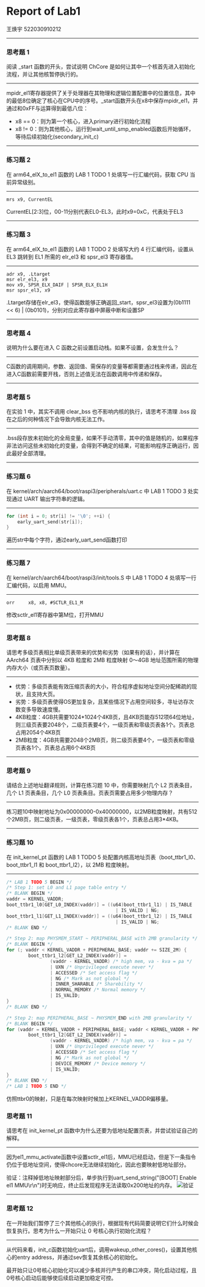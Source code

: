 # Report of Lab1

王焕宇 522030910212

---

### 思考题 1
阅读 _start 函数的开头，尝试说明 ChCore 是如何让其中一个核首先进入初始化流程，并让其他核暂停执行的。

---

mpidr_el1寄存器提供了关于处理器在其物理和逻辑位置配置中的位置信息，其中的最低8位确定了核心在CPU中的序号。_start函数开头在x8中保存mpidr_el1，并通过和0xFF与运算得到最低八位：
- x8 == 0：则为第一个核心，进入primary进行初始化流程
- x8 != 0：则为其他核心，运行到wait_until_smp_enabled函数后开始循环，等待后续初始化(secondary_init_c)

---

### 练习题 2
在 arm64_elX_to_el1 函数的 LAB 1 TODO 1 处填写一行汇编代码，获取 CPU 当前异常级别。

---

```
mrs x9, CurrentEL
```
CurrentEL[2:3]位，00-11分别代表EL0-EL3，此时x9=0xC，代表处于EL3

---

### 练习题 3
在 arm64_elX_to_el1 函数的 LAB 1 TODO 2 处填写大约 4 行汇编代码，设置从 EL3 跳转到 EL1 所需的 elr_el3 和 spsr_el3 寄存器值。

---

```
adr x9, .Ltarget
msr elr_el3, x9
mov x9, SPSR_ELX_DAIF | SPSR_ELX_EL1H
msr spsr_el3, x9
```
.Ltarget存储在elr_el3，使得函数能够正确返回_start，spsr_el3设置为(0b1111 << 6) | (0b0101)，分别对应此寄存器中屏蔽中断和设置SP

---

### 思考题 4
说明为什么要在进入 C 函数之前设置启动栈。如果不设置，会发生什么？

---

C函数的调用期间，参数、返回值、需保存的变量等都需要通过栈来传递，因此在进入C函数前需要开栈，否则上述值无法在函数调用中传递和保存。

---

### 思考题 5
在实验 1 中，其实不调用 clear_bss 也不影响内核的执行，请思考不清理 .bss 段在之后的何种情况下会导致内核无法工作。

---

.bss段存放未初始化的全局变量，如果不手动清零，其中的值是随机的，如果程序非法访问这些未初始化的变量，会得到不确定的结果，可能影响程序正确运行，因此最好全部清理。

---

### 练习题 6
在 kernel/arch/aarch64/boot/raspi3/peripherals/uart.c 中 LAB 1 TODO 3 处实现通过 UART 输出字符串的逻辑。

---

```c
for (int i = 0; str[i] != '\0'; ++i) {
    early_uart_send(str[i]);
}
```
遍历str中每个字符，通过early_uart_send函数打印

---

### 练习题 7
在 kernel/arch/aarch64/boot/raspi3/init/tools.S 中 LAB 1 TODO 4 处填写一行汇编代码，以启用 MMU。

---

```
orr		x8, x8, #SCTLR_EL1_M
```
修改sctlr_el1寄存器中第M位，打开MMU

---

### 思考题 8
请思考多级页表相比单级页表带来的优势和劣势（如果有的话），并计算在 AArch64 页表中分别以 4KB 粒度和 2MB 粒度映射 0～4GB 地址范围所需的物理内存大小（或页表页数量）。

---

- 优势：多级页表能有效压缩页表的大小，符合程序虚拟地址空间分配稀疏的现状，且支持大页。
- 劣势：多级页表使得OS更加复杂，且某些情况下占用空间较多，寻址访存次数变多导致速度慢。
- 4KB粒度：4GB共需要1024*1024个4KB页，且4KB页能存512项64位地址，则三级页表要2048个，二级页表要4个，一级页表和零级页表各1个。页表总占用2054个4KB页
- 2MB粒度：4GB共需要2048个2MB页，则二级页表要4个，一级页表和零级页表各1个。页表总占用6个4KB页

---

### 思考题 9
请结合上述地址翻译规则，计算在练习题 10 中，你需要映射几个 L2 页表条目，几个 L1 页表条目，几个 L0 页表条目。页表页需要占用多少物理内存？

---

练习题10中映射地址为0x00000000-0x40000000，以2MB粒度映射，共有512个2MB页，则二级页表，一级页表，零级页表各1个，页表总占用3*4KB。

---

### 练习题 10
在 init_kernel_pt 函数的 LAB 1 TODO 5 处配置内核高地址页表（boot_ttbr1_l0、boot_ttbr1_l1 和 boot_ttbr1_l2），以 2MB 粒度映射。

---

```c
/* LAB 1 TODO 5 BEGIN */
/* Step 1: set L0 and L1 page table entry */
/* BLANK BEGIN */
vaddr = KERNEL_VADDR;
boot_ttbr1_l0[GET_L0_INDEX(vaddr)] = ((u64)boot_ttbr1_l1) | IS_TABLE
                                        | IS_VALID | NG;
boot_ttbr1_l1[GET_L1_INDEX(vaddr)] = ((u64)boot_ttbr1_l2) | IS_TABLE
                                        | IS_VALID | NG;
/* BLANK END */

/* Step 2: map PHYSMEM_START ~ PERIPHERAL_BASE with 2MB granularity */
/* BLANK BEGIN */
for (; vaddr < KERNEL_VADDR + PERIPHERAL_BASE; vaddr += SIZE_2M) {
        boot_ttbr1_l2[GET_L2_INDEX(vaddr)] =
                (vaddr - KERNEL_VADDR) /* high mem, va - kva = pa */
                | UXN /* Unprivileged execute never */
                | ACCESSED /* Set access flag */
                | NG /* Mark as not global */
                | INNER_SHARABLE /* Sharebility */
                | NORMAL_MEMORY /* Normal memory */
                | IS_VALID;
}
/* BLANK END */

/* Step 2: map PERIPHERAL_BASE ~ PHYSMEM_END with 2MB granularity */
/* BLANK BEGIN */
for (vaddr = KERNEL_VADDR + PERIPHERAL_BASE; vaddr < KERNEL_VADDR + PHYSMEM_END; vaddr += SIZE_2M) {
        boot_ttbr1_l2[GET_L2_INDEX(vaddr)] =
                (vaddr - KERNEL_VADDR) /* high mem, va - kva = pa */
                | UXN /* Unprivileged execute never */
                | ACCESSED /* Set access flag */
                | NG /* Mark as not global */
                | DEVICE_MEMORY /* Device memory */
                | IS_VALID;
}
/* BLANK END */
/* LAB 1 TODO 5 END */
```
仿照ttbr0的映射，只是在每次映射时候加上KERNEL_VADDR偏移量。

### 思考题 11
请思考在 init_kernel_pt 函数中为什么还要为低地址配置页表，并尝试验证自己的解释。

---

因为el1_mmu_activate函数中设置sctlr_el1后，MMU已经启动，但是下一条指令仍位于低地址空间，使得chcore无法继续初始化，因此也要映射低地址部分。

验证：注释掉低地址映射部分后，单步执行到uart_send_string("[BOOT] Enable el1 MMU\r\n")时无响应，终止后发现程序无法读取0x200地址的内存。
![验证](./思考题11.png)

---

### 思考题 12
在一开始我们暂停了三个其他核心的执行，根据现有代码简要说明它们什么时候会恢复执行。思考为什么一开始只让 0 号核心执行初始化流程？

---

从代码来看，init_c函数初始化uart后，调用wakeup_other_cores()，设置其他核心的entry address，并通过sev恢复其余核心的初始化。

最开始只让0号核心初始化可以减少多核并行产生的串口冲突，简化启动过程，且0号核心启动后能够使后续启动更加稳定可控。